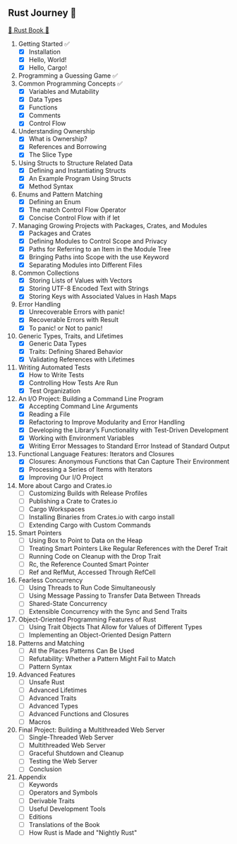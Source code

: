 ## Rust Journey :rocket:

[:book: Rust Book :book:](https://doc.rust-lang.org/book/)

1. Getting Started :white_check_mark:
   - [x] Installation
   - [x] Hello, World!
   - [x] Hello, Cargo!
2. Programming a Guessing Game :white_check_mark:
3. Common Programming Concepts :white_check_mark:
   - [x] Variables and Mutability
   - [x] Data Types
   - [x] Functions
   - [x] Comments
   - [x] Control Flow
4. Understanding Ownership
   - [x] What is Ownership?
   - [x] References and Borrowing
   - [x] The Slice Type
5. Using Structs to Structure Related Data
   - [x] Defining and Instantiating Structs
   - [x] An Example Program Using Structs
   - [x] Method Syntax
6. Enums and Pattern Matching
   - [x] Defining an Enum
   - [x] The match Control Flow Operator
   - [x] Concise Control Flow with if let
7. Managing Growing Projects with Packages, Crates, and Modules
   - [x] Packages and Crates
   - [x] Defining Modules to Control Scope and Privacy
   - [x] Paths for Referring to an Item in the Module Tree
   - [x] Bringing Paths into Scope with the use Keyword
   - [x] Separating Modules into Different Files
8. Common Collections
   - [x] Storing Lists of Values with Vectors
   - [x] Storing UTF-8 Encoded Text with Strings
   - [x] Storing Keys with Associated Values in Hash Maps
9. Error Handling
   - [x] Unrecoverable Errors with panic!
   - [x] Recoverable Errors with Result
   - [x] To panic! or Not to panic!
10. Generic Types, Traits, and Lifetimes
    - [x] Generic Data Types
    - [x] Traits: Defining Shared Behavior
    - [x] Validating References with Lifetimes
11. Writing Automated Tests
    - [x] How to Write Tests
    - [x] Controlling How Tests Are Run
    - [x] Test Organization
12. An I/O Project: Building a Command Line Program
    - [x] Accepting Command Line Arguments
    - [x] Reading a File
    - [x] Refactoring to Improve Modularity and Error Handling
    - [x] Developing the Library’s Functionality with Test-Driven Development
    - [x] Working with Environment Variables
    - [x] Writing Error Messages to Standard Error Instead of Standard Output
13. Functional Language Features: Iterators and Closures
    - [x] Closures: Anonymous Functions that Can Capture Their Environment
    - [x] Processing a Series of Items with Iterators
    - [x] Improving Our I/O Project
14. More about Cargo and Crates.io
    - [ ] Customizing Builds with Release Profiles
    - [ ] Publishing a Crate to Crates.io
    - [ ] Cargo Workspaces
    - [ ] Installing Binaries from Crates.io with cargo install
    - [ ] Extending Cargo with Custom Commands
15. Smart Pointers
    - [ ] Using Box<T> to Point to Data on the Heap
    - [ ] Treating Smart Pointers Like Regular References with the Deref Trait
    - [ ] Running Code on Cleanup with the Drop Trait
    - [ ] Rc<T>, the Reference Counted Smart Pointer
    - [ ] Ref<T> and RefMut<T>, Accessed Through RefCell<T>
16. Fearless Concurrency
    - [ ] Using Threads to Run Code Simultaneously
    - [ ] Using Message Passing to Transfer Data Between Threads
    - [ ] Shared-State Concurrency
    - [ ] Extensible Concurrency with the Sync and Send Traits
17. Object-Oriented Programming Features of Rust
    - [ ] Using Trait Objects That Allow for Values of Different Types
    - [ ] Implementing an Object-Oriented Design Pattern
18. Patterns and Matching
    - [ ] All the Places Patterns Can Be Used
    - [ ] Refutability: Whether a Pattern Might Fail to Match
    - [ ] Pattern Syntax
19. Advanced Features
    - [ ] Unsafe Rust
    - [ ] Advanced Lifetimes
    - [ ] Advanced Traits
    - [ ] Advanced Types
    - [ ] Advanced Functions and Closures
    - [ ] Macros
20. Final Project: Building a Multithreaded Web Server
    - [ ] Single-Threaded Web Server
    - [ ] Multithreaded Web Server
    - [ ] Graceful Shutdown and Cleanup
    - [ ] Testing the Web Server
    - [ ] Conclusion
21. Appendix
    - [ ] Keywords
    - [ ] Operators and Symbols
    - [ ] Derivable Traits
    - [ ] Useful Development Tools
    - [ ] Editions
    - [ ] Translations of the Book
    - [ ] How Rust is Made and "Nightly Rust"
